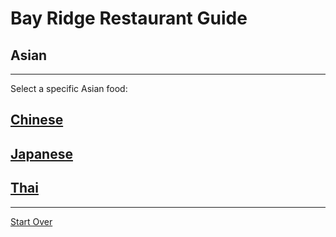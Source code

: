 # Bay Ridge Restaurant Guide
## Asian
---
Select a specific Asian food:
## [Chinese](https://www.nicechinatown.com/)
## [Japanese](http://kisushigroup.com/)
## [Thai](https://www.unithaibistro.com/) 
---
[Start Over](../../home.md)